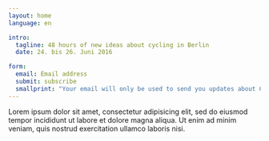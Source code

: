 ```yaml
---
layout: home
language: en

intro:
  tagline: 48 hours of new ideas about cycling in Berlin
  date: 24. bis 26. Juni 2016

form:
  email: Email address
  submit: subscribe
  smallprint: "Your email will only be used to send you updates about Cyclehack Berlin. We use Mailchimp to send out updates. See their <a href='http://mailchimp.com/legal/privacy/' target='_blank'>Privacy Policy</a>."
---
```


Lorem ipsum dolor sit amet, consectetur adipisicing elit,
sed do eiusmod tempor incididunt ut labore et dolore
magna aliqua. Ut enim ad minim veniam, quis nostrud
exercitation ullamco laboris nisi.


